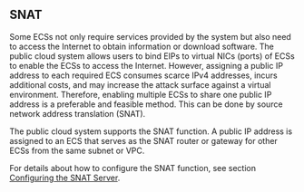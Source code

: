 ## SNAT

Some ECSs not only require services provided by the system but also need to access the Internet to obtain information or download software. The public cloud system allows users to bind EIPs to virtual NICs (ports) of ECSs to enable the ECSs to access the Internet. However, assigning a public IP address to each required ECS consumes scarce IPv4 addresses, incurs additional costs, and may increase the attack surface against a virtual environment. Therefore, enabling multiple ECSs to share one public IP address is a preferable and feasible method. This can be done by source network address translation (SNAT).

The public cloud system supports the SNAT function. A public IP address is assigned to an ECS that serves as the SNAT router or gateway for other ECSs from the same subnet or VPC.

For details about how to configure the SNAT function, see section <a href="Configuring the SNAT Server.md">Configuring the SNAT Server</a>.